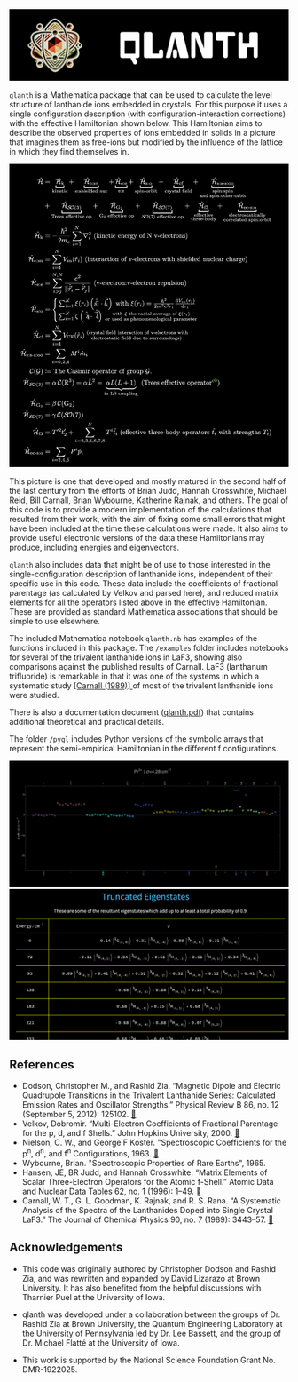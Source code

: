 <picture>
  <source media="(prefers-color-scheme: dark)" srcset="./figs/banner-dark.png">
  <source media="(prefers-color-scheme: light)" srcset="./figs/banner-light.png">
  <img alt="Single configuration effective Hamiltonian." src="./figs/banner-dark.png">
</picture>

`qlanth` is a Mathematica package that can be used to calculate the level structure of lanthanide ions embedded in crystals. For this purpose it uses a single configuration description (with  configuration-interaction corrections) with the effective Hamiltonian shown below. This Hamiltonian aims to describe the observed properties of ions embedded in solids in a picture that imagines them as free-ions but modified by the influence of the lattice in which they find themselves in.

<picture>
  <source media="(prefers-color-scheme: dark)" srcset="./figs/hamiltonian-dark.png">
  <source media="(prefers-color-scheme: light)" srcset="./figs/hamiltonian-light.png">
  <img alt="Single configuration effective Hamiltonian." src="./figs/hamiltonian-dark.png">
</picture>

This picture is one that developed and mostly matured in the second half of the last century from the efforts of Brian Judd, Hannah Crosswhite, Michael Reid, Bill Carnall, Brian Wybourne, Katherine Rajnak, and others. The goal of this code is to provide a modern implementation of the calculations that resulted from their work, with the aim of fixing some small errors that might have been included at the time these calculations were made. It also aims to provide useful electronic versions of the data these Hamiltonians may produce, including energies and eigenvectors.

`qlanth` also includes data that might be of use to those interested in the single-configuration description of lanthanide ions, independent of their specific use in this code. These data include the coefficients of fractional parentage (as calculated by Velkov and parsed here), and reduced matrix elements for all the operators listed above in the effective Hamiltonian. These are provided as standard Mathematica associations that should be simple to use elsewhere.

The included Mathematica notebook `qlanth.nb` has examples of the functions included in this package. The `/examples` folder includes notebooks for several of the trivalent lanthanide ions in LaF3, showing also comparisons against the published results of Carnall. LaF3 (lanthanum trifluoride) is remarkable in that it was one of the systems in which a systematic study <a href="https://pubs.aip.org/aip/jcp/article-abstract/90/7/3443/220581"> [Carnall (1989)] </a> of most of the trivalent lanthanide ions were studied.

There is also a documentation document ([qlanth.pdf](https://github.com/zia-lab/qlanth/blob/main/doc/qlanth.pdf)) that contains additional theoretical and practical details.

The folder `/pyql` includes Python versions of the symbolic arrays that represent the semi-empirical Hamiltonian in the different f configurations.

<picture>
  <source media="(prefers-color-scheme: dark)" srcset="./figs/Pr3plus-diffs-dark.png">
  <source media="(prefers-color-scheme: light)" srcset="./figs/Pr3plus-diffs-light.png">
  <img alt="Single configuration effective Hamiltonian." src="./figs/Pr3plus-diffs-dark.png">
</picture>

<picture>
  <source media="(prefers-color-scheme: dark)" srcset="./figs/pr3plus-states-dark.png">
  <source media="(prefers-color-scheme: light)" srcset="./figs/pr3plus-states-light.png">
  <img alt="Single configuration effective Hamiltonian." src="./figs/pr3plus-states-dark.png">
</picture>

## References

- Dodson, Christopher M., and Rashid Zia. “Magnetic Dipole and Electric Quadrupole Transitions in the Trivalent Lanthanide Series: Calculated Emission Rates and Oscillator Strengths.” Physical Review B 86, no. 12 (September 5, 2012): 125102. <a href="https://doi.org/10.1103/PhysRevB.86.125102"> 🔗 </a>
- Velkov, Dobromir. “Multi-Electron Coefficients of Fractional Parentage for the p, d, and f Shells.” John Hopkins University, 2000.  <a href="https://www.proquest.com/docview/304605104"> 🔗 </a>
- Nielson, C. W., and George F Koster. "Spectroscopic Coefficients for the p<sup>n</sup>, d<sup>n</sup>, and f<sup>n</sup> Configurations, 1963. <a href="https://archive.org/details/Spectrosco_00_Niel"> 🔗 </a>
- Wybourne, Brian. "Spectroscopic Properties of Rare Earths", 1965.
- Hansen, JE, BR Judd, and Hannah Crosswhite. “Matrix Elements of Scalar Three-Electron Operators for the Atomic f-Shell.” Atomic Data and Nuclear Data Tables 62, no. 1 (1996): 1–49. <a href="https://www.sciencedirect.com/science/article/pii/S0092640X96900017"> 🔗 </a>
- Carnall, W. T., G. L. Goodman, K. Rajnak, and R. S. Rana. “A Systematic Analysis of the Spectra of the Lanthanides Doped into Single Crystal LaF3.” The Journal of Chemical Physics 90, no. 7 (1989): 3443–57. <a href="https://pubs.aip.org/aip/jcp/article-abstract/90/7/3443/220581"> 🔗 </a>

## Acknowledgements

- This code was originally authored by Christopher Dodson and Rashid Zia, and was rewritten and expanded by David Lizarazo at Brown University. It has also benefited from the helpful discussions with Tharnier Puel at the University of Iowa.

- qlanth was developed under a collaboration between  the  groups  of  Dr.  Rashid  Zia  at  Brown University,  the Quantum Engineering Laboratory at the University of Pennsylvania  led  by  Dr. Lee Bassett, and the group of Dr. Michael Flatté at the University of Iowa.

- This work is supported by the National Science Foundation Grant No. DMR-1922025.
